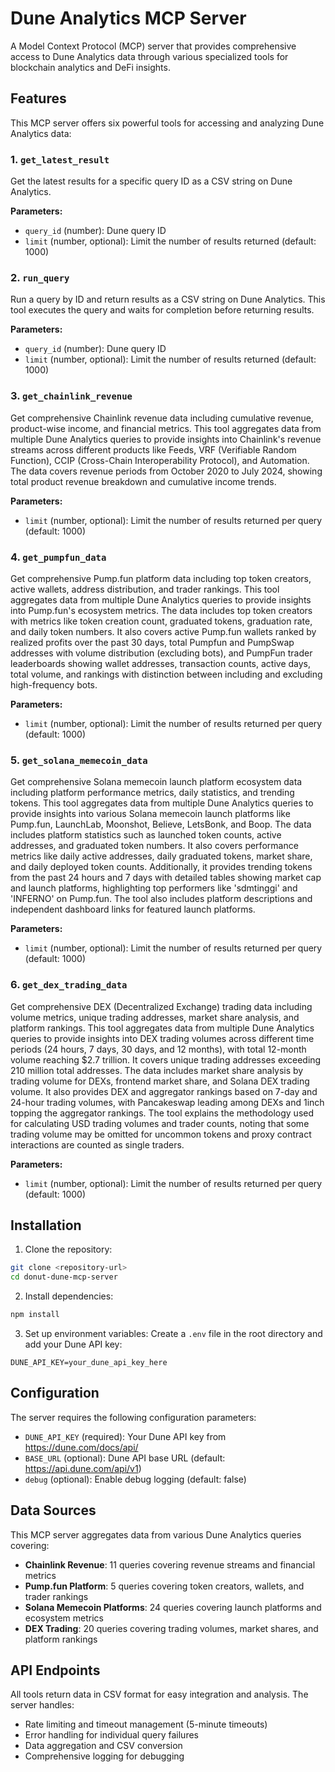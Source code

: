 # Dune Analytics MCP Server

A Model Context Protocol (MCP) server that provides comprehensive access to Dune Analytics data through various specialized tools for blockchain analytics and DeFi insights.

## Features

This MCP server offers six powerful tools for accessing and analyzing Dune Analytics data:

### 1. `get_latest_result`
Get the latest results for a specific query ID as a CSV string on Dune Analytics.

**Parameters:**
- `query_id` (number): Dune query ID
- `limit` (number, optional): Limit the number of results returned (default: 1000)

### 2. `run_query`
Run a query by ID and return results as a CSV string on Dune Analytics. This tool executes the query and waits for completion before returning results.

**Parameters:**
- `query_id` (number): Dune query ID
- `limit` (number, optional): Limit the number of results returned (default: 1000)

### 3. `get_chainlink_revenue`
Get comprehensive Chainlink revenue data including cumulative revenue, product-wise income, and financial metrics. This tool aggregates data from multiple Dune Analytics queries to provide insights into Chainlink's revenue streams across different products like Feeds, VRF (Verifiable Random Function), CCIP (Cross-Chain Interoperability Protocol), and Automation. The data covers revenue periods from October 2020 to July 2024, showing total product revenue breakdown and cumulative income trends.

**Parameters:**
- `limit` (number, optional): Limit the number of results returned per query (default: 1000)

### 4. `get_pumpfun_data`
Get comprehensive Pump.fun platform data including top token creators, active wallets, address distribution, and trader rankings. This tool aggregates data from multiple Dune Analytics queries to provide insights into Pump.fun's ecosystem metrics. The data includes top token creators with metrics like token creation count, graduated tokens, graduation rate, and daily token numbers. It also covers active Pump.fun wallets ranked by realized profits over the past 30 days, total Pumpfun and PumpSwap addresses with volume distribution (excluding bots), and PumpFun trader leaderboards showing wallet addresses, transaction counts, active days, total volume, and rankings with distinction between including and excluding high-frequency bots.

**Parameters:**
- `limit` (number, optional): Limit the number of results returned per query (default: 1000)

### 5. `get_solana_memecoin_data`
Get comprehensive Solana memecoin launch platform ecosystem data including platform performance metrics, daily statistics, and trending tokens. This tool aggregates data from multiple Dune Analytics queries to provide insights into various Solana memecoin launch platforms like Pump.fun, LaunchLab, Moonshot, Believe, LetsBonk, and Boop. The data includes platform statistics such as launched token counts, active addresses, and graduated token numbers. It also covers performance metrics like daily active addresses, daily graduated tokens, market share, and daily deployed token counts. Additionally, it provides trending tokens from the past 24 hours and 7 days with detailed tables showing market cap and launch platforms, highlighting top performers like 'sdmtinggi' and 'INFERNO' on Pump.fun. The tool also includes platform descriptions and independent dashboard links for featured launch platforms.

**Parameters:**
- `limit` (number, optional): Limit the number of results returned per query (default: 1000)

### 6. `get_dex_trading_data`
Get comprehensive DEX (Decentralized Exchange) trading data including volume metrics, unique trading addresses, market share analysis, and platform rankings. This tool aggregates data from multiple Dune Analytics queries to provide insights into DEX trading volumes across different time periods (24 hours, 7 days, 30 days, and 12 months), with total 12-month volume reaching $2.7 trillion. It covers unique trading addresses exceeding 210 million total addresses. The data includes market share analysis by trading volume for DEXs, frontend market share, and Solana DEX trading volume. It also provides DEX and aggregator rankings based on 7-day and 24-hour trading volumes, with Pancakeswap leading among DEXs and 1inch topping the aggregator rankings. The tool explains the methodology used for calculating USD trading volumes and trader counts, noting that some trading volume may be omitted for uncommon tokens and proxy contract interactions are counted as single traders.

**Parameters:**
- `limit` (number, optional): Limit the number of results returned per query (default: 1000)

## Installation

1. Clone the repository:
```bash
git clone <repository-url>
cd donut-dune-mcp-server
```

2. Install dependencies:
```bash
npm install
```

3. Set up environment variables:
Create a `.env` file in the root directory and add your Dune API key:
```
DUNE_API_KEY=your_dune_api_key_here
```

## Configuration

The server requires the following configuration parameters:

- `DUNE_API_KEY` (required): Your Dune API key from https://dune.com/docs/api/
- `BASE_URL` (optional): Dune API base URL (default: https://api.dune.com/api/v1)
- `debug` (optional): Enable debug logging (default: false)

## Data Sources

This MCP server aggregates data from various Dune Analytics queries covering:

- **Chainlink Revenue**: 11 queries covering revenue streams and financial metrics
- **Pump.fun Platform**: 5 queries covering token creators, wallets, and trader rankings
- **Solana Memecoin Platforms**: 24 queries covering launch platforms and ecosystem metrics
- **DEX Trading**: 20 queries covering trading volumes, market shares, and platform rankings

## API Endpoints

All tools return data in CSV format for easy integration and analysis. The server handles:

- Rate limiting and timeout management (5-minute timeouts)
- Error handling for individual query failures
- Data aggregation and CSV conversion
- Comprehensive logging for debugging

